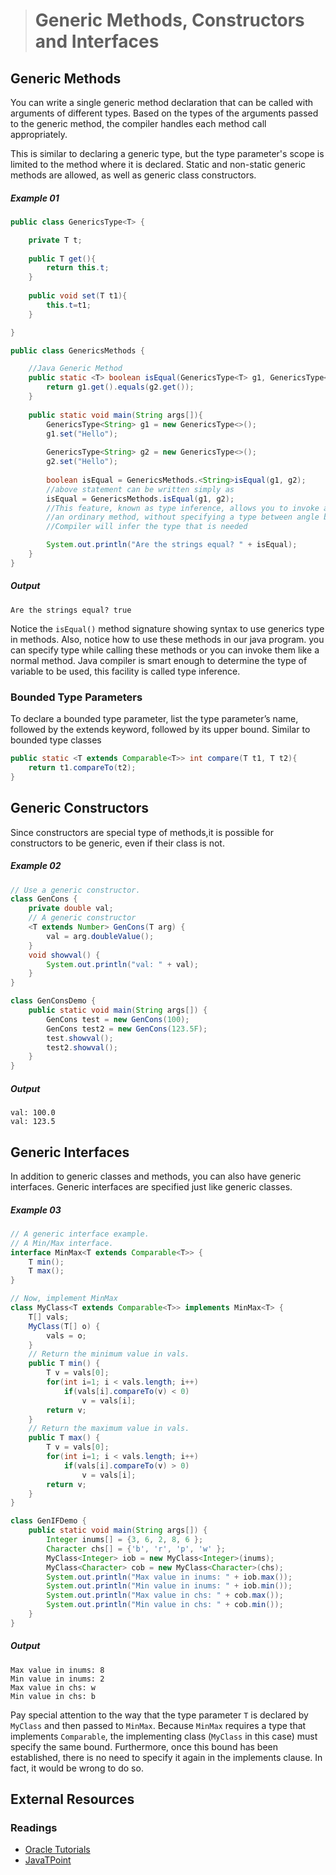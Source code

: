 ># Generic Methods, Constructors and Interfaces

## Generic Methods

You can write a single generic method declaration that can be called with arguments of different types. Based on the types of the arguments passed to the generic method, the compiler handles each method call appropriately.

This is similar to declaring a generic type, but the type parameter's scope is limited to the method where it is declared. Static and non-static generic methods are allowed, as well as generic class constructors.

##### Example 01

```java
public class GenericsType<T> {

	private T t;
	
	public T get(){
		return this.t;
	}
	
	public void set(T t1){
		this.t=t1;
	}

}
```

```java
public class GenericsMethods {

	//Java Generic Method
	public static <T> boolean isEqual(GenericsType<T> g1, GenericsType<T> g2){
		return g1.get().equals(g2.get());
	}
	
	public static void main(String args[]){
		GenericsType<String> g1 = new GenericsType<>();
		g1.set("Hello");
		
		GenericsType<String> g2 = new GenericsType<>();
		g2.set("Hello");
		
		boolean isEqual = GenericsMethods.<String>isEqual(g1, g2);
		//above statement can be written simply as
		isEqual = GenericsMethods.isEqual(g1, g2);
		//This feature, known as type inference, allows you to invoke a generic method as 
        //an ordinary method, without specifying a type between angle brackets.
		//Compiler will infer the type that is needed

        System.out.println("Are the strings equal? " + isEqual);
	}
}
```

##### Output

    Are the strings equal? true

Notice the `isEqual()` method signature showing syntax to use generics type in methods. Also, notice how to use these methods in our java program. you can specify type while calling these methods or you can invoke them like a normal method. Java compiler is smart enough to determine the type of variable to be used, this facility is called type inference.

### Bounded Type Parameters

To declare a bounded type parameter, list the type parameter’s name, followed by the extends keyword, followed by its upper bound. Similar to bounded type classes

```java
public static <T extends Comparable<T>> int compare(T t1, T t2){
	return t1.compareTo(t2);
}
```

## Generic Constructors

Since constructors are special type of methods,it is possible for constructors to be generic, even if their class is not.

##### Example 02

```java
// Use a generic constructor.
class GenCons {
    private double val;
    // A generic constructor
    <T extends Number> GenCons(T arg) {
        val = arg.doubleValue();
    }
    void showval() {
        System.out.println("val: " + val);
    }
}
```

```java
class GenConsDemo {
    public static void main(String args[]) {
        GenCons test = new GenCons(100);
        GenCons test2 = new GenCons(123.5F);
        test.showval();
        test2.showval();
    }
}
```

##### Output

    val: 100.0
    val: 123.5

## Generic Interfaces

In addition to generic classes and methods, you can also have generic interfaces. Generic interfaces are specified just like generic classes.

##### Example 03

```java
// A generic interface example.
// A Min/Max interface.
interface MinMax<T extends Comparable<T>> {
    T min();
    T max();
}
```

```java
// Now, implement MinMax
class MyClass<T extends Comparable<T>> implements MinMax<T> {
    T[] vals;
    MyClass(T[] o) { 
        vals = o; 
    }
    // Return the minimum value in vals.
    public T min() {
        T v = vals[0];
        for(int i=1; i < vals.length; i++)
            if(vals[i].compareTo(v) < 0)
                v = vals[i];
        return v;
    }
    // Return the maximum value in vals.
    public T max() {
        T v = vals[0];
        for(int i=1; i < vals.length; i++)
            if(vals[i].compareTo(v) > 0)
                v = vals[i];
        return v;
    }
}
```

```java
class GenIFDemo {
    public static void main(String args[]) {
        Integer inums[] = {3, 6, 2, 8, 6 };
        Character chs[] = {'b', 'r', 'p', 'w' };
        MyClass<Integer> iob = new MyClass<Integer>(inums);
        MyClass<Character> cob = new MyClass<Character>(chs);
        System.out.println("Max value in inums: " + iob.max());
        System.out.println("Min value in inums: " + iob.min());
        System.out.println("Max value in chs: " + cob.max());
        System.out.println("Min value in chs: " + cob.min());
    }
}
```

##### Output

    Max value in inums: 8
    Min value in inums: 2
    Max value in chs: w
    Min value in chs: b

Pay special attention to the way that the type parameter `T` is declared by `MyClass` and then passed to `MinMax`. Because `MinMax` requires a type that implements `Comparable`, the implementing class (`MyClass` in this case) must specify the same bound. Furthermore, once this bound has been established, there is no need to specify it again in the implements clause. In fact, it would be wrong to do so.

## External Resources

### Readings

* [Oracle Tutorials](https://docs.oracle.com/javase/tutorial/java/generics/methods.html)
* [JavaTPoint](https://www.javatpoint.com/generics-in-java)
